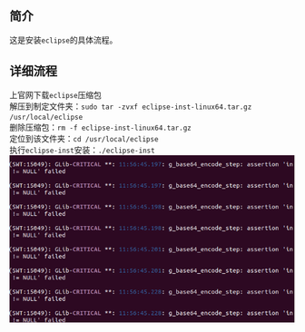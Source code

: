 ## 简介
这是安装`eclipse`的具体流程。

## 详细流程
上官网下载`eclipse`压缩包  
解压到制定文件夹：`sudo tar -zvxf eclipse-inst-linux64.tar.gz /usr/local/eclipse`  
删除压缩包：`rm -f eclipse-inst-linux64.tar.gz`  
定位到该文件夹：`cd /usr/local/eclipse`  
执行`eclipse-inst`安装：`./eclipse-inst`  
![运行结果](/图片1.png)
